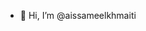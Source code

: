 - 👋 Hi, I’m @aissameelkhmaiti


<!---
aissameelkhmaiti/aissameelkhmaiti is a ✨ special ✨ repository because its `README.md` (this file) appears on your GitHub profile.
You can click the Preview link to take a look at your changes.
--->
